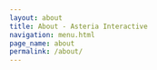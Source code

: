 ```yaml
---
layout: about
title: About - Asteria Interactive
navigation: menu.html
page_name: about
permalink: /about/
---
```

